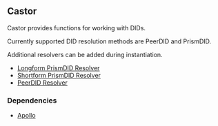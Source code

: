 ## Castor

Castor provides functions for working with DIDs.

Currently supported DID resolution methods are PeerDID and PrismDID.

Additional resolvers can be added during instantiation.
  - [Longform PrismDID Resolver](./resolver/LongFormPrismDIDResolver.ts)
  - [Shortform PrismDID Resolver](./resolver/ShortFromPrismDIDResolver.ts)
  - [PeerDID Resolver](./resolver/PeerDIDResolver.ts)
  

### Dependencies
 - [Apollo](../apollo/README.md)
